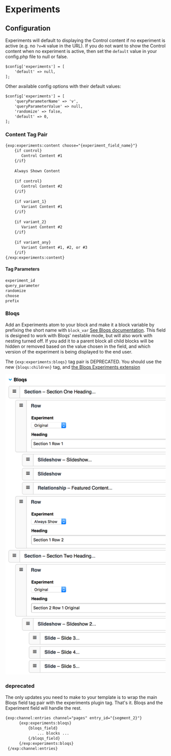 # Experiments 

## Configuration

Experiments will default to displaying the Control content if no experiment is active (e.g. no `?v=N` value in the URL). If you do not want to show the Control content when no experiment is active, then set the `default` value in your config.php file to null or false.

    $config['experiments'] = [
        'default' => null,
    ];

Other available config options with their default values:

    $config['experiments'] = [
        'queryParameterName' => 'v',
        'queryParameterValue' => null,
        'randomize' => false,
        'default' => 0,
    ];

### Content Tag Pair
   
    {exp:experiments:content choose="{experiment_field_name}"}
        {if control}
           Control Content #1
        {/if}
        
        Always Shown Content
        
        {if control}
           Control Content #2
        {/if}
    
        {if variant_1}
           Variant Content #1
        {/if}

        {if variant_2}
           Variant Content #2
        {/if}

        {if variant_any}
           Variant Content #1, #2, or #3
        {/if}
    {/exp:experiments:content}

#### Tag Parameters

    experiment_id
    query_parameter
    randomize
    choose
    prefix

### Bloqs

Add an Experiments atom to your block and make it a block variable by prefixing the short name with `block_var` [See Bloqs documentation](https://eebloqs.com/documentation/nesting).
This field is designed to work with Bloqs' nestable mode, but will also work with nesting turned off. If you add it to a parent block all child blocks will be hidden or removed based
on the value chosen in the field, and which version of the experiment is being displayed to the end user.

The `{exp:experiments:bloqs}` tag pair is DEPRECATED. You should use the new `{bloqs:children}` tag, and [the Bloqs Experiments extension](https://github.com/litzinger/bloqs-experiments)

![Bloqs Experiment field](addons/experiments/images/bloqs-experiments.png)

### deprecated 

The only updates you need to make to your template  is to wrap the main Bloqs field tag pair with the experiments plugin tag. That's it. Bloqs and the Experiment field will handle the rest.

    {exp:channel:entries channel="pages" entry_id="{segment_2}"}
          {exp:experiments:bloqs}
              {bloqs_field}
                  ... blocks ...
              {/bloqs_field}
          {/exp:experiments:bloqs}
     {/exp:channel:entries}
     

